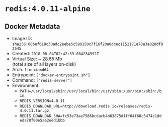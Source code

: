 # `redis:4.0.11-alpine`

## Docker Metadata

- Image ID: `sha256:08bef618c30adc2eebe5c590150c7f16f20a0dcec1152171e78a3a028df92545`
- Created: `2018-08-04T02:42:39.084234992Z`
- Virtual Size: ~ 28.65 Mb  
  (total size of all layers on-disk)
- Arch: `linux`/`amd64`
- Entrypoint: `["docker-entrypoint.sh"]`
- Command: `["redis-server"]`
- Environment:
  - `PATH=/usr/local/sbin:/usr/local/bin:/usr/sbin:/usr/bin:/sbin:/bin`
  - `REDIS_VERSION=4.0.11`
  - `REDIS_DOWNLOAD_URL=http://download.redis.io/releases/redis-4.0.11.tar.gz`
  - `REDIS_DOWNLOAD_SHA=fc53e73ae7586bcdacb4b63875d1ff04f68c5474c1ddeda78f00e5ae2eed1bbb`
